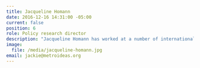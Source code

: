 ```yaml
---
title: Jacqueline Homann
date: 2016-12-16 14:31:00 -05:00
current: false
position: 6
role: Policy research director
description: "Jacqueline Homann has worked at a number of international and federal institutions. She is a graduate of the LBJ School of Public Affairs at the University of Texas at Austin and holds an M.A. in policy studies."
image:
  file: /media/jacqueline-homann.jpg
email: jackie@metroideas.org
---
```


